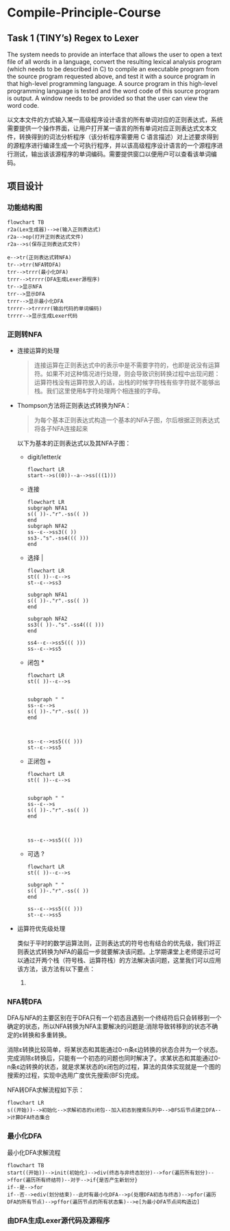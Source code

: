 # Compile-Principle-Course



## Task 1 (TINY’s) Regex to Lexer

   The system needs to provide an interface that allows the user to open a text file of all words in a language, convert the resulting lexical analysis program (which needs to be described in C) to compile an executable program from the source program requested above, and test it with a source program in that high-level programming language. A source program in this high-level programming language is tested and the word code of this source program is output. A window needs to be provided so that the user can view the word code.

​        以文本文件的方式输入某一高级程序设计语言的所有单词对应的正则表达式，系统需要提供一个操作界面，让用户打开某一语言的所有单词对应正则表达式文本文件，转换得到的词法分析程序（该分析程序需要用 C 语言描述）对上述要求得到的源程序进行编译生成一个可执行程序，并以该高级程序设计语言的一个源程序进行测试，输出该该源程序的单词编码。需要提供窗口以便用户可以查看该单词编码。



## 项目设计

### 功能结构图

```mermaid
flowchart TB
r2a(Lex生成器)-->e(输入正则表达式)
r2a-->op(打开正则表达式文件)
r2a-->s(保存正则表达式文件)

e-->tr(正则表达式转NFA)
tr-->trr(NFA转DFA)
trr-->trrr(最小化DFA)
trrr-->trrrr(DFA生成Lexer源程序)
tr-->显示NFA
trr-->显示DFA
trrr-->显示最小化DFA
trrrr-->trrrrr(输出代码的单词编码)
trrrr-->显示生成Lexer代码
```



### 正则转NFA

- 连接运算的处理

  > 连接运算在正则表达式中的表示中是不需要字符的，也即是说没有运算符。如果不对这种情况进行处理，则会导致识别转换过程中出现问题：运算符栈没有运算符放入的话，出栈的时候字符栈有些字符就不能够出栈。我们这里使用&字符处理两个相连接的字母。

- Thompson方法将正则表达式转换为NFA：

  > 为每个基本正则表达式构造一个基本的NFA子图，尔后根据正则表达式将各子NFA连接起来

  以下为基本的正则表达式以及其NFA子图：

  - digit/letter/$\epsilon$

    ```mermaid
    flowchart LR
    start-->s((0))--a-->ss(((1)))
    ```

  - 连接

    ```mermaid
    flowchart LR
    subgraph NFA1
    s(( ))-."r".-ss(( ))
    end
    subgraph NFA2
    ss--ɛ-->ss3(( ))
    ss3-."s".-ss4((( )))
    end
    
    ```

  - 选择 |

    ```mermaid
    flowchart LR
    st(( ))--ɛ-->s
    st--ɛ-->ss3
    
    subgraph NFA1
    s(( ))-."r".-ss(( ))
    end
    
    subgraph NFA2
    ss3(( ))-."s".-ss4((( )))
    end
    
    ss4--ɛ-->ss5((( )))
    ss--ɛ-->ss5
    ```

  - 闭包 *

    ```mermaid
    flowchart LR
    st(( ))--ɛ-->s
    
    
    subgraph " "
    ss--ɛ-->s
    s(( ))-."r".-ss(( ))
    end
    
    
    
    ss--ɛ-->ss5((( )))
    st--ɛ-->ss5
    ```

  - 正闭包 +

    ```mermaid
    flowchart LR
    st(( ))--ɛ-->s
    
    
    subgraph " "
    ss--ɛ-->s
    s(( ))-."r".-ss(( ))
    end
    
    
    
    ss--ɛ-->ss5((( )))
    
    ```

    

  - 可选 ?

    ```mermaid
    flowchart LR
    st(( ))--ɛ-->s
    
    subgraph " "
    s(( ))-."r".-ss(( ))
    end
    
    ss--ɛ-->ss5((( )))
    st--ɛ-->ss5
    ```

    

- 运算符优先级处理

  ​      类似于平时的数学运算法则，正则表达式的符号也有结合的优先级，我们将正则表达式转换为NFA的最后一步就要解决该问题。上学期课堂上老师提示过可以通过开两个栈（符号栈、运算符栈）的方法解决该问题，这里我们可以应用该方法，该方法有以下要点：
  
  1. 



### NFA转DFA

DFA与NFA的主要区别在于DFA只有一个初态且遇到一个终结符后只会转移到一个确定的状态，所以NFA转换为NFA主要解决的问题是:消除导致转移到的状态不确定的ε转换和多重转换。

消除ε转换比较简单，将某状态和其能通过0-n条ε边转换的状态合并为一个状态。完成消除ε转换后，只能有一个初态的问题也同时解决了。求某状态和其能通过0-n条ε边转换的状态，就是求某状态的ε闭包的过程，算法的具体实现就是一个图的搜索的过程，实现中选用广度优先搜索(BFS)完成。





NFA转DFA求解流程如下示：

```mermaid
flowchart LR
s((开始))-->初始化-->求解初态的ɛ闭包--加入初态到搜索队列中-->BFS后节点建立DFA-->计算DFA终态集合
```



### 最小化DFA

最小化DFA求解流程

```mermaid
flowchart TB
start((开始))-->init(初始化)-->div(终态与非终态划分)-->for(遍历所有划分)-->ffor(遍历所有终结符)--对于-->if{是否产生新划分}
if--是-->for
if--否-->ediv(划分结束)--此时有最小化DFA-->p(处理DFA初态与终态)-->pfor(遍历DFA的所有节点)-->pffor(遍历节点的所有状态集)-->e[为最小DFA节点间构造边]
```

### 由DFA生成Lexer源代码及源程序

